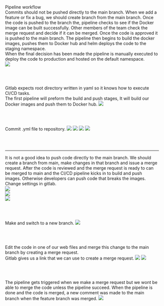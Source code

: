 Pipeline workflow
<br>
Commits should not be pushed directly to the main branch. When we add a feature or fix a bug, we should create branch from the main branch. Once the code is pushed to the branch the, pipeline checks to see if the Docker image can be built successfully. Other members of the team check the merge request and decide if it can be merged. Once the code is approved it is pushed to the main branch. The pipeline then begins to build the docker images, pushes them to Docker hub and helm deploys the code to the staging namespace.
<br>
When the final decision has been made the pipeline is manually executed to deploy the code to production and hosted on the default namespace.
<br>
<img src="https://github.com/LawrenceDavy13/DevopsProject-3-Kubernetes/blob/main/images/4.%20CICD/5a.%20Build%20and%20push/image.png">

<br>
<br>

Gitlab expects root directory written in yaml so it knows how to execute CI/CD tasks. 
<br>
The first pipeline will preform the build and push stages, It will build our Docker images and push them to Docker hub.
<img src="https://github.com/LawrenceDavy13/DevopsProject-3-Kubernetes/blob/main/images/4.%20CICD/5a.%20Build%20and%20push/image2.png">

<br>
<br>

Commit .yml file to repository.
<img src="https://github.com/LawrenceDavy13/DevopsProject-3-Kubernetes/blob/main/images/4.%20CICD/5a.%20Build%20and%20push/image3.png">
<img src="https://github.com/LawrenceDavy13/DevopsProject-3-Kubernetes/blob/main/images/4.%20CICD/5a.%20Build%20and%20push/image4.png">
<img src="https://github.com/LawrenceDavy13/DevopsProject-3-Kubernetes/blob/main/images/4.%20CICD/5a.%20Build%20and%20push/image5.png">
<img src="https://github.com/LawrenceDavy13/DevopsProject-3-Kubernetes/blob/main/images/4.%20CICD/5a.%20Build%20and%20push/image6.png">

<br>
<br>
<hr>

It is not a good idea to push code directly to the main branch. We should create a branch from main, make changes in that branch and issue a merge request. After the code is reviewed and the merge request is ready to can be merged to main and the CI/CD pipeline kicks in to build and push images. Otherwise developers can push code that breaks the images.
<br>
Change settings in gitlab.
<br>
<img src="https://github.com/LawrenceDavy13/DevopsProject-3-Kubernetes/blob/main/images/4.%20CICD/5a.%20Build%20and%20push/image7.png">
<br>
<img src="https://github.com/LawrenceDavy13/DevopsProject-3-Kubernetes/blob/main/images/4.%20CICD/5a.%20Build%20and%20push/image8.png">
<br>
<img src="https://github.com/LawrenceDavy13/DevopsProject-3-Kubernetes/blob/main/images/4.%20CICD/5a.%20Build%20and%20push/image9.png">

<br>
<br>

Make and switch to a new branch.
<img src="https://github.com/LawrenceDavy13/DevopsProject-3-Kubernetes/blob/main/images/4.%20CICD/5a.%20Build%20and%20push/image10.png">

<br>
<br>

Edit the code in one of our web files and merge this change to the main branch by creating a merge request. 
<br>
Gitlab gives us a link that we can use to create a merge request.
<img src="https://github.com/LawrenceDavy13/DevopsProject-3-Kubernetes/blob/main/images/4.%20CICD/5a.%20Build%20and%20push/image11.png">
<img src="https://github.com/LawrenceDavy13/DevopsProject-3-Kubernetes/blob/main/images/4.%20CICD/5a.%20Build%20and%20push/image12.png">

<br>
<br>

The pipeline gets triggered when we make a merge request but we wont be able to merge the code unless the pipeline succeed.
When the pipeline is done and the code is merged, a new comment was made to the main branch when the feature branch was merged.
<img src="https://github.com/LawrenceDavy13/DevopsProject-3-Kubernetes/blob/main/images/4.%20CICD/5a.%20Build%20and%20push/image13.png">


